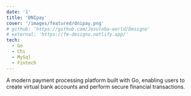 ```yaml
---
date: '1'
title: 'DNIpay'
cover: '/images/featured/dnipay.png'
# github: 'https://github.com/Jesuloba-world/Designo'
# external: 'https://fm-designo.netlify.app/'
tech:
  - Go
  - Chi
  - MySql
  - Fintech
---
```


A modern payment processing platform built with Go, enabling users to create virtual bank accounts and perform secure financial transactions.

